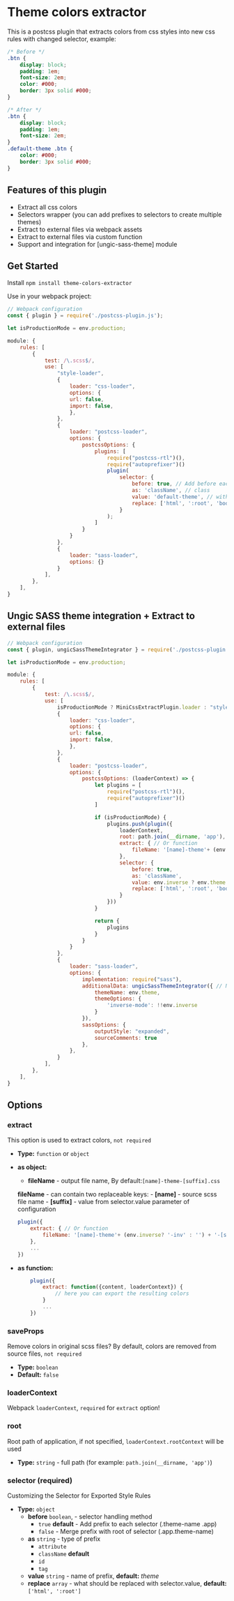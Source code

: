 # Theme colors extractor

This is a postcss plugin that extracts colors from css styles into new css rules with changed selector, example:

```css
/* Before */
.btn {
    display: block;
    padding: 1em;
    font-size: 2em;
    color: #000;
    border: 3px solid #000;
}

/* After */
.btn {
    display: block;
    padding: 1em;
    font-size: 2em;
}
.default-theme .btn {
    color: #000;
    border: 3px solid #000;
}
```

## Features of this plugin

* Extract all css colors
* Selectors wrapper (you can add prefixes to selectors to create multiple themes) 
* Extract to external files via webpack assets
* Extract to external files via custom function
* Support and integration for [ungic-sass-theme] module


## Get Started 

Install `npm install theme-colors-extractor`


Use in your webpack project:

```js
// Webpack configuration
const { plugin } = require('./postcss-plugin.js');

let isProductionMode = env.production;

module: {
    rules: [
        {
            test: /\.scss$/,
            use: [
                "style-loader",
                {
                    loader: "css-loader",
                    options: {
                    url: false,
                    import: false,
                    },
                },
                {
                    loader: "postcss-loader",
                    options: {
                        postcssOptions: {
                            plugins: [
                                require("postcss-rtl")(),
                                require("autoprefixer")()
                                plugin(
                                    selector: {
                                        before: true, // Add before each selector
                                        as: 'className', // class
                                        value: 'default-theme', // with default-theme name
                                        replace: ['html', ':root', 'body', '[dir]'], // Replace root elements to theme name
                                    }
                                );
                            ]
                        }
                    }
                },
                {
                    loader: "sass-loader",
                    options: {}
                }
            ],
        },
    ],
}
```

## Ungic SASS theme integration + Extract to external files

```js
// Webpack configuration
const { plugin, ungicSassThemeIntegrator } = require('./postcss-plugin.js');

let isProductionMode = env.production;

module: {
    rules: [
        {
            test: /\.scss$/,
            use: [
                isProductionMode ? MiniCssExtractPlugin.loader : "style-loader",
                {
                    loader: "css-loader",
                    options: {
                    url: false,
                    import: false,
                    },
                },
                {
                    loader: "postcss-loader",
                    options: {
                        postcssOptions: (loaderContext) => {
                            let plugins = [
                                require("postcss-rtl")(),
                                require("autoprefixer")()
                            ]

                            if (isProductionMode) {
                                plugins.push(plugin({
                                    loaderContext,
                                    root: path.join(__dirname, 'app'),
                                    extract: { // Or function
                                        fileName: '[name]-theme'+ (env.inverse? '-inv' : '') + '-[suffix].css', // Save as
                                    },
                                    selector: {
                                        before: true,
                                        as: 'className',
                                        value: env.inverse ? env.theme + '-inv' : env.theme, // Theme name
                                        replace: ['html', ':root', 'body', '[dir]'], // Replace root elements to theme name
                                    }
                                }))
                            }

                            return {
                                plugins
                            }
                        }
                    }
                },
                {
                    loader: "sass-loader",
                    options: {
                        implementation: require("sass"),
                        additionalData: ungicSassThemeIntegrator({ // Not required
                            themeName: env.theme,
                            themeOptions: {
                                'inverse-mode': !!env.inverse
                            }
                        }),
                        sassOptions: {
                            outputStyle: "expanded",
                            sourceComments: true
                        },
                    },
                }
            ],
        },
    ],
}
```



## Options


### extract

This option is used to extract colors, `not required`

- **Type:** `function` or `object`
- **as object:**
	- **fileName** - output file name, By default:`[name]-theme-[suffix].css`
    
    **fileName** - can contain two replaceable keys:
        - **[name]** - source scss file name
        - **[suffix]** - value from selector.value parameter of configuration
    ```js
    plugin({
        extract: { // Or function
            fileName: '[name]-theme'+ (env.inverse? '-inv' : '') + '-[suffix].css', // Save as
        },
        ...
    })
    ```

- **as function:**
    ```js
        plugin({
            extract: function({content, loaderContext}) {
                // here you can export the resulting colors
            }
            ...
        })
    ```

### saveProps

Remove colors in original scss files? By default, colors are removed from source files, `not required`

- **Type:** `boolean`
- **Default:** `false`


### loaderContext

Webpack `loaderContext`, `required` for `extract` option!

### root

Root path of application, if not specified, `loaderContext.rootContext` will be used 
- **Type:** `string` - full path (for example: `path.join(__dirname, 'app')`)

### selector (required)

Customizing the Selector for Exported Style Rules

- **Type:** `object`
    - **before** `boolean`, - selector handling method
        - `true` **default**  - Add prefix to each selector (.theme-name .app) 
        - `false` - Merge prefix with root of selector (.app.theme-name)
    - **as** `string` - type of prefix
        - `attribute` 
        - `className` **default**
        - `id` 
        - `tag` 
    - **value** `string` - name of prefix, **default:** *theme*
    - **replace** `array` - what should be replaced with selector.value, **default:** `['html', ':root']`
